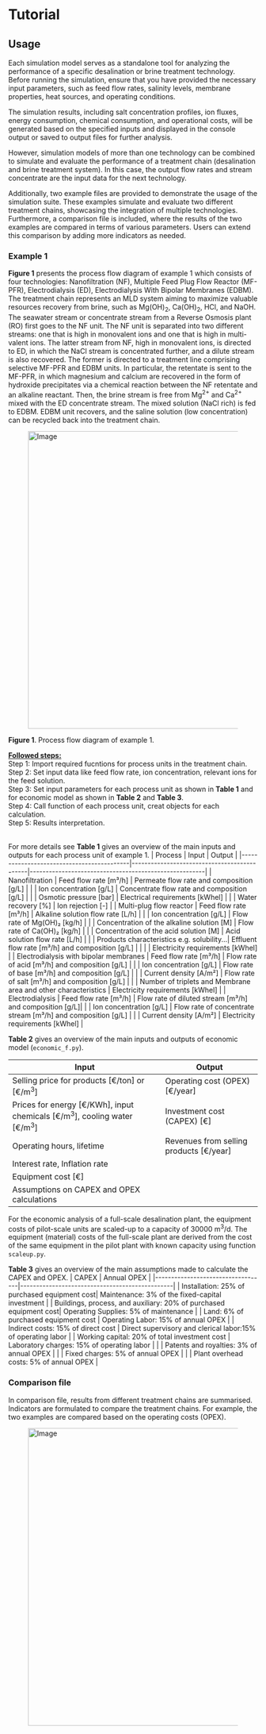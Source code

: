 # Tutorial 

## Usage 
Each simulation model serves as a standalone tool for analyzing the performance of a specific desalination or brine treatment technology. Before running the simulation, ensure that you have provided the necessary input parameters, such as feed flow rates, salinity levels, membrane properties, heat sources, and operating conditions.

The simulation results, including salt concentration profiles, ion fluxes, energy consumption, chemical consumption, and operational costs, will be generated based on the specified inputs and displayed in the console output or saved to output files for further analysis.

However, simulation models of more than one technology can be combined to simulate and evaluate the performance of a treatment chain (desalination and brine treatment system). In this case, the output flow rates and stream concentrate are the input data for the next technology. 

Additionally, two example files are provided to demonstrate the usage of the simulation suite. These examples simulate and evaluate two different treatment chains, showcasing the integration of multiple technologies. Furthermore, a comparison file is included, where the results of the two examples are compared in terms of various parameters. Users can extend this comparison by adding more indicators as needed.

### Example 1
**Figure 1** presents the process flow diagram of example 1 which consists of four technologies: Nanofiltration (NF), Multiple Feed Plug Flow Reactor (MF-PFR), Electrodialysis (ED), Electrodialysis With Bipolar Membranes (EDBM). The treatment chain represents an MLD system aiming to maximize valuable resources recovery from brine, such as Mg(OH)<sub>2</sub>, Ca(OH)<sub>2</sub>, HCl, and NaOH. The seawater stream or concentrate stream from a Reverse Osmosis plant (RO) first goes to the NF unit. The NF unit is separated into two different streams: one that is high in monovalent ions and one that is high in multi-valent ions. The latter stream from NF, high in monovalent ions, is directed to ED, in which the NaCl stream is concentrated further, and a dilute stream is also recovered. The former is directed to a treatment line comprising selective MF-PFR and EDBM units. In particular, the retentate is sent to the MF-PFR, in which magnesium and calcium are recovered in the form of hydroxide precipitates via a chemical reaction between the NF retentate and an alkaline reactant. Then, the brine stream is free from Mg<sup>2+</sup> and Ca<sup>2+</sup> mixed with the ED concentrate stream. The mixed solution (NaCl rich) is fed to EDBM. EDBM unit recovers, and the saline solution (low concentration) can be recycled back into the treatment chain. 
<figure>
  <img src="https://github.com/rodoulak/Desalination-and-Brine-Treatment-Simulation-/assets/150446818/55cc6b6f-dde8-4b12-ae61-fa23665c288e" alt="Image" style="width:600px;">
</figure>

**Figure 1**. Process flow diagram of example 1.
<br>

**<u>Followed steps:</u>**<br>
Step 1: Import required fucntions for process units in the treatment chain.<br>
Step 2: Set input data like feed flow rate, ion concentration, relevant ions for the feed solution.<br>
Step 3: Set input parameters for each process unit as shown in **Table 1** and for economic model as shown in **Table 2** and **Table 3**.<br>
Step 4: Call function of each process unit, creat objects for each calculation.<br>
Step 5: Results interpretation. <br>
<br>

For more details see 
**Table 1** gives an overview of the main inputs and outputs for each process unit of example 1. 
| Process                                   | Input                                       | Output                                                |
|-------------------------------------------|---------------------------------------------|-------------------------------------------------------|
| Nanofiltration                            | Feed flow rate [m³/h]                       | Permeate flow rate and composition [g/L]              |
|                                           | Ion concentration [g/L]                     | Concentrate flow rate and composition [g/L]           |
|                                           | Osmotic pressure [bar]                      | Electrical requirements [kWhel]                       |
|                                           | Water recovery [%]                          | Ion rejection [-]                                     |
| Multi-plug flow reactor                   | Feed flow rate [m³/h]                       | Alkaline solution flow rate [L/h]                    |
|                                           | Ion concentration [g/L]                     | Flow rate of Mg(OH)₂ [kg/h]                          |
|                                           | Concentration of the alkaline solution [M] | Flow rate of Ca(OH)₂ [kg/h]                          |
|                                           | Concentration of the acid solution [M]     | Acid solution flow rate [L/h]                        |
|                                           | Products characteristics e.g. solubility...| Effluent flow rate [m³/h] and composition [g/L]      |
|                                           |                                             | Electricity requirements [kWhel]                     |
| Electrodialysis with bipolar membranes   | Feed flow rate [m³/h]                       | Flow rate of acid [m³/h] and composition [g/L]       |
|                                           | Ion concentration [g/L]                     | Flow rate of base [m³/h] and composition [g/L]       |
|                                           | Current density [A/m²]                      | Flow rate of salt [m³/h] and composition [g/L]       |
|                                           | Number of triplets and Membrane area and other characteristics      | Electricity requirements [kWhel]                     |
| Electrodialysis                          | Feed flow rate [m³/h]                       | Flow rate of diluted stream [m³/h] and composition [g/L]|
|                                           | Ion concentration [g/L]                     | Flow rate of concentrate stream [m³/h] and composition [g/L]        |
|                                           | Current density [A/m²]                      | Electricity requirements [kWhel]                     |


**Table 2** gives an overview of the main inputs and outputs of economic model (`economic_f.py`). 

|  Input                                     | Output                                    |
|-------------------------------------------|-------------------------------------------|
| Selling price for products [€/ton] or [€/m<sup>3</sup>] | Operating cost (OPEX) [€/year]          |
| Prices for energy [€/KWh], input chemicals [€/m<sup>3</sup>], cooling water [€/m<sup>3</sup>] | Investment cost (CAPEX) [€]               |
| Operating hours, lifetime                 | Revenues from selling products [€/year] |
| Interest rate, Inflation rate             |                                         |
|Equipment cost [€]  |                                          |
| Assumptions on CAPEX and OPEX calculations |                                          |


For the economic analysis of a full-scale desalination plant, the equipment costs of pilot-scale units are scaled-up to a capacity of 30000 m<sup>3</sup>/d. The equipment (material) costs of the full-scale plant are derived from the cost of the same equipment in the pilot plant with known capacity using function `scaleup.py`. 


**Table 3** gives an overview of the main assumptions made to calculate the CAPEX and OPEX. 
| CAPEX                             | Annual OPEX                                    |
|-----------------------------------|------------------------------------------------|
| Installation: 25% of purchased equipment cost| Maintenance: 3% of the fixed-capital investment            |
| Buildings, process, and auxiliary: 20% of purchased equipment cost| Operating Supplies: 5% of maintenance |
| Land: 6% of purchased equipment cost  | Operating Labor: 15% of annual OPEX                             |
| Indirect costs: 15% of direct cost                   | Direct supervisory and clerical labor:15% of operating labor                         |
| Working capital: 20% of total investment cost  | Laboratory charges: 15% of operating labor                         |
|                                   | Patents and royalties: 3% of annual OPEX                          |
|                                   | Fixed charges: 5% of annual OPEX                                  |
|                                   | Plant overhead costs: 5% of annual OPEX                           |

### Comparison file 
In comparison file, results from different treatment chains are summarised. Indicators are formulated to compare the treatment chains. 
For example, the two examples are compared based on the operating costs (OPEX). 
<figure>
  <img src="https://github.com/rodoulak/Desalination-and-Brine-Treatment-Simulation-/assets/150446818/71c0fa99-49f8-4b69-916a-48cdaa6d303e" alt="Image" style="width:600px;">
</figure>




